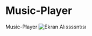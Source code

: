 # Music-Player
Music-Player
![Ekran Alıssssntısı](https://user-images.githubusercontent.com/100355107/199986810-72c7cc6c-817a-49a3-b018-f21e01ad3eb9.PNG)
